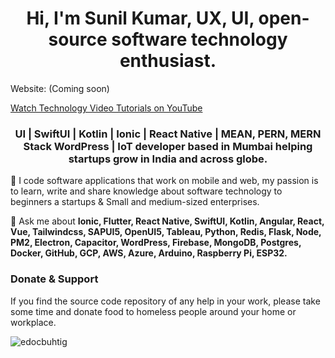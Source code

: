 <h1 align="center">Hi, I'm Sunil Kumar, UX, UI, open-source software technology enthusiast.</h1>
Website: (Coming soon)


[ Watch Technology Video Tutorials on YouTube](https://www.youtube.com/@iamhumanwhocodes)



<h3 align="center">UI | SwiftUI | Kotlin | Ionic | React Native | MEAN, PERN, MERN Stack WordPress | IoT developer based in Mumbai helping startups grow in India and across globe.</h3>

🔭 I code software applications that work on mobile and web, my passion is to learn, write and share knowledge about software technology to beginners a startups & Small and medium-sized enterprises.

💬 Ask me about **Ionic, Flutter, React Native, SwiftUI, Kotlin, Angular, React, Vue, Tailwindcss, SAPUI5, OpenUI5, Tableau, Python, Redis, Flask, Node, PM2, Electron, Capacitor, WordPress, Firebase, MongoDB, Postgres, Docker, GitHub, GCP, AWS, Azure, Arduino, Raspberry Pi, ESP32.** 

<h3 align="left">Donate & Support</h3>
<p>If you find the source code repository of any help in your work, please take some time and donate food to homeless people around your home or workplace.</p>




<p><img align="center" src="https://github-readme-stats.vercel.app/api?username=edocbuhtig&show_icons=true&theme=dark&locale=en" alt="edocbuhtig" /></p>
 
